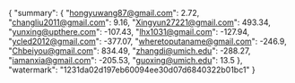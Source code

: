 {
    "summary": {
        "hongyuwang87@gmail.com": 2.72, 
        "changliu2011@gmail.com": 9.16, 
        "Xingyun27221@gmail.com": 493.34, 
        "yunxing@upthere.com": -107.43, 
        "lhx1031@gmail.com": -127.94, 
        "ycled2012@gmail.com": -377.07, 
        "wheretoputaname@gmail.com": -246.9, 
        "Chbeiyou@gmail.com": 834.49, 
        "zhangdi@umich.edu": -288.27, 
        "iamanxia@gmail.com": -205.53, 
        "guoxing@umich.edu": 13.5
    }, 
    "watermark": "1231da02d197eb60094ee30d07d6840322b01bc1"
}